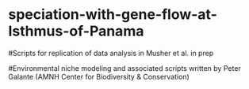# speciation-with-gene-flow-at-Isthmus-of-Panama

#Scripts for replication of data analysis in Musher et al. in prep

#Environmental niche modeling and associated scripts written by Peter Galante (AMNH Center for Biodiversity & Conservation)
